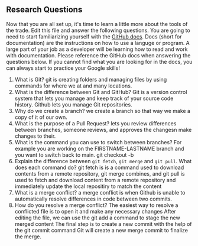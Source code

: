 ## Research Questions 

Now that you are all set up, it's time to learn a little more about the tools of the trade. Edit this file and answer the following questions. You are going to need to start familiarizing yourself with the [GitHub docs](https://docs.github.com/en). Docs (short for documentation) are the instructions on how to use a languge or program. A large part of your job as a developer will be learning how to read and work with documentation. Please reference the GitHub docs when answering the questions below. If you cannot find what you are looking for in the docs, you can always start to practice your Google skills!

1. What is Git? git is creating folders and managing files by using commands for where we at and many locations.
2. What is the difference between Git and GitHub? Git is a version control system that lets you manage and keep track of your source code history. Github lets you manage Git repositories.
3. Why do we create a branch? we create a branch so that way we make a copy of it of our own.
4. What is the purpose of a Pull Request? lets you review differences between branches, someone reviews, and approves the changesn make changes to their.
5. What is the command you can use to switch between branches? For example you are working on the FIRSTNAME-LASTNAME branch and you want to switch back to main. git checkout -b 
6. Explain the difference between `git fetch`, `git merge` and `git pull`. What does each command do? git fetch is is a command used to download contents from a remote repository, git merge combines, and git pull is used to fetch and download content from a remote repository and immediately update the local repositiry to match the content 
7. What is a merge conflict? a merge conflict is when Github is unable to automatically resolve differences in code between two commits.
8. How do you resolve a merge conflict? The easiest way to resolve a conflicted file is to open it and make any necessary changes
After editing the file, we can use the git add a command to stage the new merged content
The final step is to create a new commit with the help of the git commit command
Git will create a new merge commit to finalize the merge.
